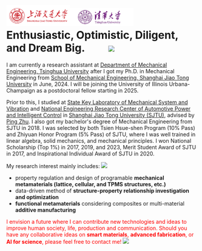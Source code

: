 # <img src='./images/SJTU.png' style='width: 6em;'><img src='./images/THU.png' style='width: 6em;'> Enthusiastic, Optimistic, Diligent, and Dream Big. &emsp;&emsp;[![](https://img.shields.io/badge/View_my_CV-Updated_2024_08-red)](./file/CV.pdf)

I am currently a research assistant at [Department of Mechanical Engineering, Tsinghua University](https://me.tsinghua.edu.cn/en/) after I got my Ph.D. in Mechanical Engineering from [School of Mechanical Engineering, Shanghai Jiao Tong University](https://me.sjtu.edu.cn/en/) in June, 2024. I will be joining the University of Illinois Urbana-Champaign as a postdoctoral fellow starting in 2025.

Prior to this, I studied at [State Key Laboratory of Mechanical System and Vibration](https://msv.sjtu.edu.cn/) and [National Engineering Research Center of Automotive Power and Intelligent Control](https://me.sjtu.edu.cn/zdsys/2463.html) in [Shanghai Jiao Tong University (SJTU)](https://me.sjtu.edu.cn/en/), advised by [Ping Zhu](https://me.sjtu.edu.cn/en/FullTimeTeacher/zhuping.html). I also got my bachelor's degree of Mechanical Engineering from SJTU in 2018. I was selected by both Tsien Hsue-shen Program (10% Pass) and Zhiyuan Honor Program (5% Pass) of SJTU, where I was well trained in linear algebra, solid mechanics, and mechanical principles. I won National Scholarship (Top 1%) in 2017, 2019, and 2023, Merit Student Award of SJTU in 2017, and Inspirational Individual Award of SJTU in 2020.

My research interest mainly includes:  <a href='https://scholar.google.com/citations?user=szGICn8AAAAJ'><img src="https://img.shields.io/endpoint?logo=Google%20Scholar&url=https%3A%2F%2Fcdn.jsdelivr.net%2Fgh%2FClaude-Xu%2FWeiyunXU-acad.github.io@google-scholar-stats%2Fgs_data_shieldsio.json&labelColor=f6f6f6&color=9cf&style=flat&label=citations"></a>
- property regulation and design of programable **mechanical metamaterials (lattice, cellular, and TPMS structures, etc.)**  
- data-driven method of **structure-property relationship investigation and optimization**  
- **functional metamaterials** considering composites or multi-material **additive manufacturing**

<span style="color:red">I envision a future where I can contribute new technologies and ideas to improve human society, life, production and communication. Should you have any collaborative ideas on **smart materials**, **advanced fabrication**, or **AI for science**, please feel free to contact me!</span> [![](https://img.shields.io/badge/email-red)](mailto:wy_xu@tsinghua.edu.cn)

